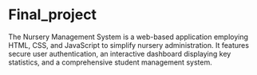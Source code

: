 # Final_project
 The Nursery Management System is a web-based application employing HTML, CSS, and JavaScript to simplify nursery administration. It features secure user authentication, an interactive dashboard displaying key statistics, and a comprehensive student management system.
